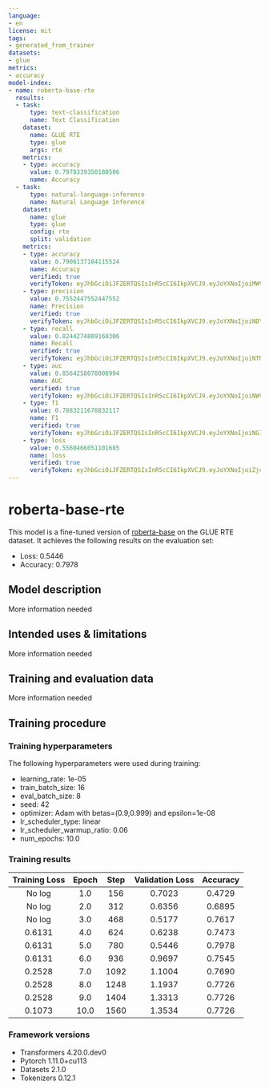 ```yaml
---
language:
- en
license: mit
tags:
- generated_from_trainer
datasets:
- glue
metrics:
- accuracy
model-index:
- name: roberta-base-rte
  results:
  - task:
      type: text-classification
      name: Text Classification
    dataset:
      name: GLUE RTE
      type: glue
      args: rte
    metrics:
    - type: accuracy
      value: 0.7978339350180506
      name: Accuracy
  - task:
      type: natural-language-inference
      name: Natural Language Inference
    dataset:
      name: glue
      type: glue
      config: rte
      split: validation
    metrics:
    - type: accuracy
      value: 0.7906137184115524
      name: Accuracy
      verified: true
      verifyToken: eyJhbGciOiJFZERTQSIsInR5cCI6IkpXVCJ9.eyJoYXNoIjoiMWVhOWZkNGYyMWRmNzdmZTM5MTVmNzFhNjVlMzA1NWU4YjJjODk5ZjM4MTY1Yjg0MTc0MmRmZTNkMzIwZDAzNyIsInZlcnNpb24iOjF9.nFZpFXDSLEIcO-_Z43_5b08GIVQiU9hFUEZpTftW3h6_zqIYZSuM7jOIuDYS3YYWMz42NoH_kosEpJg7TK15Bg
    - type: precision
      value: 0.7552447552447552
      name: Precision
      verified: true
      verifyToken: eyJhbGciOiJFZERTQSIsInR5cCI6IkpXVCJ9.eyJoYXNoIjoiNDYxZTkzZjk1NDU0MjhmNzYxM2IzNzJjNjE1Y2UxYTQ0MTJmNjJlMmUzNGY3MDdiMDAyZjQ2MmE4ODExYjYxNiIsInZlcnNpb24iOjF9.98rxE2rgU5ECIv4MGzMnaPRRYg3kGLsG4pZbMuYeAFEfXqBU1K0i_G-_cU7oxIqGypNmMhYVhVxZfC7wS_saAw
    - type: recall
      value: 0.8244274809160306
      name: Recall
      verified: true
      verifyToken: eyJhbGciOiJFZERTQSIsInR5cCI6IkpXVCJ9.eyJoYXNoIjoiNTNhNDZiZjMzOWM0ZGJkODMzM2VmOGYxMTYyZDNjYTgwN2NiMDFlOGI4NzM5NjQ5ODc4MWM2YmM5MTZjMWFiOCIsInZlcnNpb24iOjF9.C9aEgIz392h-zFSd98CSmzQ7Y6N0Xq3VmGIMEq9aP3dQPPrtUfl9Ms_QMSgSyWMPDYHup3SAGAP0JmkiVeOoBg
    - type: auc
      value: 0.8564258078008994
      name: AUC
      verified: true
      verifyToken: eyJhbGciOiJFZERTQSIsInR5cCI6IkpXVCJ9.eyJoYXNoIjoiNWVlNGVhOTRkNjUxMGMwZmE0YzBjZDQ0YzQ0ODRmYTc0YjI0MDQ2NTNkOWQ2YjU3MmI5NzI4ZWIwMzBlNTQ1NyIsInZlcnNpb24iOjF9.hSyJjOktSt3AItNnVtgWO9jgHwtNbhv4_KrWEV1r_ywopvbpNmSG4yzaI9PZ_bQQ-4ZSmFM8zUYxCl656TWoDQ
    - type: f1
      value: 0.7883211678832117
      name: F1
      verified: true
      verifyToken: eyJhbGciOiJFZERTQSIsInR5cCI6IkpXVCJ9.eyJoYXNoIjoiNGI4Mzk1MTkyZGJkZjQ1MWZkZDIyZTA3OTU0YmZhNjI4NGUxMjk4ZGZhNjZkN2JmZWRmZGU3OWM5Zjc0ODg4NyIsInZlcnNpb24iOjF9.gkQh5Y4dm8NimTtI0i-gHAYTxFRNlOtdgz-NJW8EvNKeFNWYXqa495Q-KEnSBRv88RKiNQXBp-3fyttjhX2HCw
    - type: loss
      value: 0.5560466051101685
      name: loss
      verified: true
      verifyToken: eyJhbGciOiJFZERTQSIsInR5cCI6IkpXVCJ9.eyJoYXNoIjoiZjczNTgxODRlN2Q4NmUyOTdjNzE0ZTZkOWVjZDgzNTdhODAyNGVkM2M1M2I4MGM2ZWMyMDE0ODdhMzQ0N2E1NCIsInZlcnNpb24iOjF9.TfXjqAGtiIQ62HzMkEQmKMMcL9a9bvfBTJARVmTPlIdOOxxF-xuVLXSyFqq2ajhDJXmUEETXBcFzSon_zbHTCQ
---
```


<!-- This model card has been generated automatically according to the information the Trainer had access to. You
should probably proofread and complete it, then remove this comment. -->

# roberta-base-rte

This model is a fine-tuned version of [roberta-base](https://huggingface.co/roberta-base) on the GLUE RTE dataset.
It achieves the following results on the evaluation set:
- Loss: 0.5446
- Accuracy: 0.7978

## Model description

More information needed

## Intended uses & limitations

More information needed

## Training and evaluation data

More information needed

## Training procedure

### Training hyperparameters

The following hyperparameters were used during training:
- learning_rate: 1e-05
- train_batch_size: 16
- eval_batch_size: 8
- seed: 42
- optimizer: Adam with betas=(0.9,0.999) and epsilon=1e-08
- lr_scheduler_type: linear
- lr_scheduler_warmup_ratio: 0.06
- num_epochs: 10.0

### Training results

| Training Loss | Epoch | Step | Validation Loss | Accuracy |
|:-------------:|:-----:|:----:|:---------------:|:--------:|
| No log        | 1.0   | 156  | 0.7023          | 0.4729   |
| No log        | 2.0   | 312  | 0.6356          | 0.6895   |
| No log        | 3.0   | 468  | 0.5177          | 0.7617   |
| 0.6131        | 4.0   | 624  | 0.6238          | 0.7473   |
| 0.6131        | 5.0   | 780  | 0.5446          | 0.7978   |
| 0.6131        | 6.0   | 936  | 0.9697          | 0.7545   |
| 0.2528        | 7.0   | 1092 | 1.1004          | 0.7690   |
| 0.2528        | 8.0   | 1248 | 1.1937          | 0.7726   |
| 0.2528        | 9.0   | 1404 | 1.3313          | 0.7726   |
| 0.1073        | 10.0  | 1560 | 1.3534          | 0.7726   |


### Framework versions

- Transformers 4.20.0.dev0
- Pytorch 1.11.0+cu113
- Datasets 2.1.0
- Tokenizers 0.12.1
